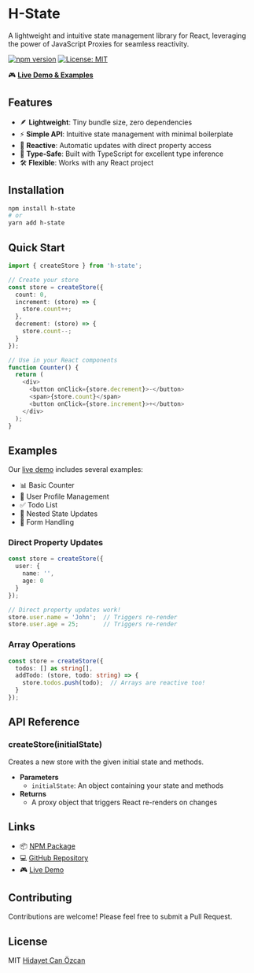 # H-State

A lightweight and intuitive state management library for React, leveraging the power of JavaScript Proxies for seamless reactivity.

[![npm version](https://badge.fury.io/js/h-state.svg)](https://badge.fury.io/js/h-state)
[![License: MIT](https://img.shields.io/badge/License-MIT-yellow.svg)](https://opensource.org/licenses/MIT)

🎮 **[Live Demo & Examples](https://hidayetcanozcan.github.io/h-state)**

## Features

- 🪶 **Lightweight**: Tiny bundle size, zero dependencies
- ⚡ **Simple API**: Intuitive state management with minimal boilerplate
- 🔄 **Reactive**: Automatic updates with direct property access
- 🎯 **Type-Safe**: Built with TypeScript for excellent type inference
- 🛠️ **Flexible**: Works with any React project

## Installation

```bash
npm install h-state
# or
yarn add h-state
```

## Quick Start

```typescript
import { createStore } from 'h-state';

// Create your store
const store = createStore({
  count: 0,
  increment: (store) => {
    store.count++;
  },
  decrement: (store) => {
    store.count--;
  }
});

// Use in your React components
function Counter() {
  return (
    <div>
      <button onClick={store.decrement}>-</button>
      <span>{store.count}</span>
      <button onClick={store.increment}>+</button>
    </div>
  );
}
```

## Examples

Our [live demo](https://hidayetcanozcan.github.io/h-state) includes several examples:

- 📊 Basic Counter
- 👤 User Profile Management
- ✅ Todo List
- 🔄 Nested State Updates
- 📝 Form Handling

### Direct Property Updates

```typescript
const store = createStore({
  user: {
    name: '',
    age: 0
  }
});

// Direct property updates work!
store.user.name = 'John';  // Triggers re-render
store.user.age = 25;       // Triggers re-render
```

### Array Operations

```typescript
const store = createStore({
  todos: [] as string[],
  addTodo: (store, todo: string) => {
    store.todos.push(todo);  // Arrays are reactive too!
  }
});
```

## API Reference

### createStore(initialState)

Creates a new store with the given initial state and methods.

- **Parameters**
  - `initialState`: An object containing your state and methods
- **Returns**
  - A proxy object that triggers React re-renders on changes

## Links

- 📦 [NPM Package](https://www.npmjs.com/package/h-state)
- 💻 [GitHub Repository](https://github.com/HidayetCanOzcan/h-state)
- 🎮 [Live Demo](https://hidayetcanozcan.github.io/h-state)

## Contributing

Contributions are welcome! Please feel free to submit a Pull Request.

## License

MIT [Hidayet Can Özcan](https://github.com/HidayetCanOzcan)
